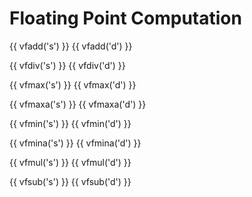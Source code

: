 # Floating Point Computation

{{ vfadd('s') }}
{{ vfadd('d') }}

{{ vfdiv('s') }}
{{ vfdiv('d') }}

{{ vfmax('s') }}
{{ vfmax('d') }}

{{ vfmaxa('s') }}
{{ vfmaxa('d') }}

{{ vfmin('s') }}
{{ vfmin('d') }}

{{ vfmina('s') }}
{{ vfmina('d') }}

{{ vfmul('s') }}
{{ vfmul('d') }}

{{ vfsub('s') }}
{{ vfsub('d') }}
